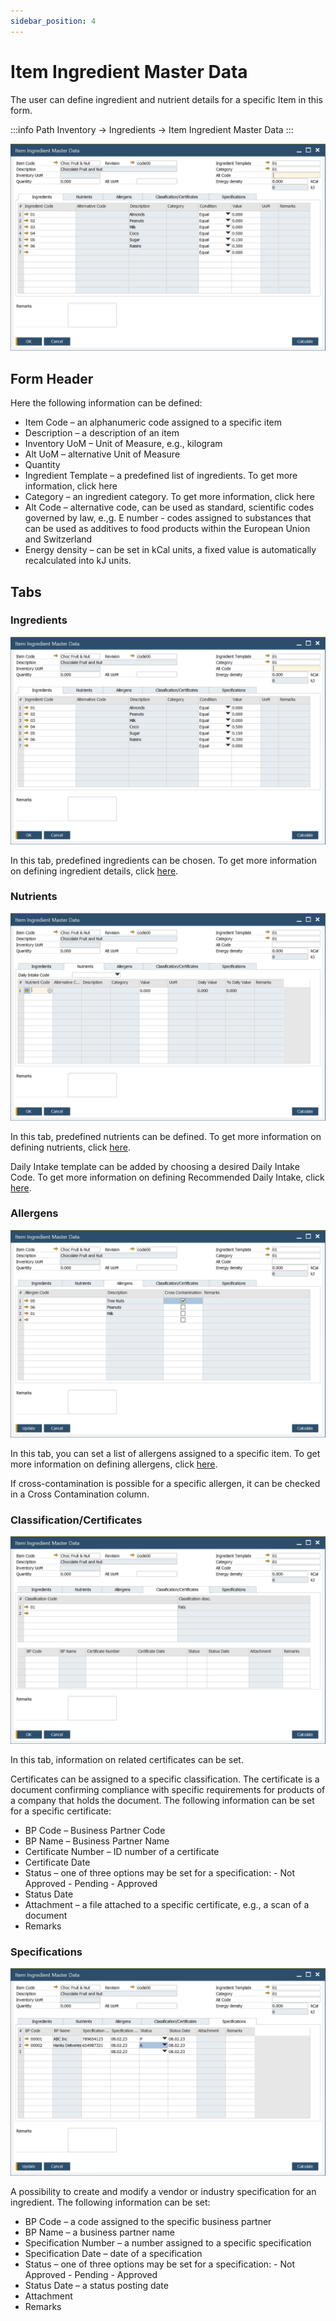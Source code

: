 ```yaml
---
sidebar_position: 4
---
```


# Item Ingredient Master Data

The user can define ingredient and nutrient details for a specific Item in this form.

:::info Path
        Inventory → Ingredients → Item Ingredient Master Data
:::

![Item Ingredient Master Data](./media/item-ingredient-master-data/item-ingredient-master-data.png)

## Form Header

Here the following information can be defined:

- Item Code – an alphanumeric code assigned to a specific item
- Description – a description of an item
- Inventory UoM – Unit of Measure, e.g., kilogram
- Alt UoM – alternative Unit of Measure
- Quantity
- Ingredient Template – a predefined list of ingredients. To get more information, click here
- Category – an ingredient category. To get more information, click here
- Alt Code – alternative code, can be used as standard, scientific codes governed by law, e.,g. E number - codes assigned to substances that can be used as additives to food products within the European Union and Switzerland
- Energy density – can be set in kCal units, a fixed value is automatically recalculated into kJ units.

## Tabs

### Ingredients

![Item Ingredient Master Data - Ingredients](./media/item-ingredient-master-data/ingredients.png)

In this tab, predefined ingredients can be chosen. To get more information on defining ingredient details, click [here](../ingredient-declarations/ingredient-master-data.md).

### Nutrients

![Item Ingredient Master Data - Nutrients](./media/item-ingredient-master-data/item-ingredient-master-data-nutrients.png)

In this tab, predefined nutrients can be defined. To get more information on defining nutrients, click [here](../ingredient-declarations/nutrient-master-data.md).

Daily Intake template can be added by choosing a desired Daily Intake Code. To get more information on defining Recommended Daily Intake, click [here](../ingredient-declarations/recommended-daily-intake.md).

### Allergens

![Item Ingredient Master Data - Allergens](./media/item-ingredient-master-data/item-ingredient-master-data-allergens.png)

In this tab, you can set a list of allergens assigned to a specific item. To get more information on defining allergens, click [here](../ingredient-declarations/ingredient-settings/allergen.md).

If cross-contamination is possible for a specific allergen, it can be checked in a Cross Contamination column.

### Classification/Certificates

![Item Ingredient Master Data - Classification](./media/item-ingredient-master-data/item-ingredient-master-data-classification.png)

In this tab, information on related certificates can be set.

Certificates can be assigned to a specific classification. The certificate is a document confirming compliance with specific requirements for products of a company that holds the document. The following information can be set for a specific certificate:

- BP Code – Business Partner Code
- BP Name – Business Partner Name
- Certificate Number – ID number of a certificate
- Certificate Date
- Status – one of three options may be set for a specification:
        - Not Approved
        - Pending
        - Approved
- Status Date
- Attachment – a file attached to a specific certificate, e.g., a scan of a document
- Remarks

### Specifications

![Item Ingredient Master Data - Specifications](./media/item-ingredient-master-data/item-ingredient-master-data-specifications.png)

A possibility to create and modify a vendor or industry specification for an ingredient. The following information can be set:

- BP Code – a code assigned to the specific business partner
- BP Name – a business partner name
- Specification Number – a number assigned to a specific specification
- Specification Date – date of a specification
- Status – one of three options may be set for a specification:
        - Not Approved
        - Pending
        - Approved
- Status Date – a status posting date
- Attachment
- Remarks
